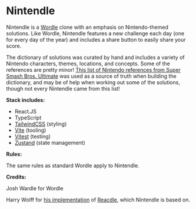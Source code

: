 # Nintendle

<p>Nintendle is a <a href='https://www.nytimes.com/games/wordle/index.html' target='_blank'>Wordle</a> clone with an emphasis on Nintendo-themed solutions. Like Wordle, Nintendle features a new challenge each day (one for every day of the year) and includes a share button to easily share your score.</p>

<p>The dictionary of solutions was curated by hand and includes a variety of Nintendo characters, themes, locations, and concepts. Some of the references are pretty minor! <a href='https://www.ssbwiki.com/List_of_spirits_(complete_list)' target='_blank'>This list of Nintendo references from Super Smash Bros. Ultimate</a> was used as a source of truth when building the dictionary, and may be of help when working out some of the solutions, though not every Nintendle came from this list!</p>

<p><strong>Stack includes:</strong></p>
<ul>
  <li>React.JS</li>
  <li>TypeScript</li>
  <li><a href="https://tailwindcss.com/" target="_blank">TailwindCSS</a> (styling)</li>
  <li><a href="https://vitejs.dev/" target="_blank">Vite</a> (tooling)</li>
  <li><a href="https://vitest.dev/" target="_blank">Vitest</a> (testing)</li>
  <li><a href="https://tailwindcss.com/" target="_blank">Zustand</a> (state management)</li>
</ul>

<p><strong>Rules:</strong></p>
<p>The same rules as standard Wordle apply to Nintendle.</p>

<p><strong>Credits:</strong></p>
<p>Josh Wardle for Wordle</p>
<p>Harry Wolff for <a href='https://github.com/hswolff/reacdle' target='_blank'>his implementation</a> of <a href='https://hswolff.github.io/reacdle/' target='_blank'>Reacdle</a>, which Nintendle is based on.</p>
